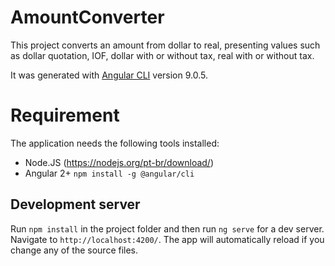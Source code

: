 # AmountConverter

This project converts an amount from dollar to real, presenting values ​​such as dollar quotation, IOF, dollar with or without tax, real with or without tax.

It was generated with [Angular CLI](https://github.com/angular/angular-cli) version 9.0.5.

# Requirement

The application needs the following tools installed:

* Node.JS (https://nodejs.org/pt-br/download/)
* Angular 2+ `npm install -g @angular/cli`

## Development server

Run `npm install` in the project folder and then run `ng serve` for a dev server. Navigate to `http://localhost:4200/`. The app will automatically reload if you change any of the source files.